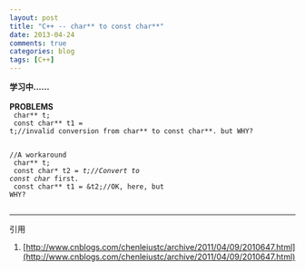 ```yaml
---
layout: post
title: "C++ -- char** to const char**"
date: 2013-04-24
comments: true
categories: blog
tags: [C++] 
---
```

**学习中......**<br/><br/>
**PROBLEMS**<br/>
<code>
char** t;<br/>
const char** t1 = t;//invalid conversion from char** to const char**. but WHY?<br/><br/>
//A workaround<br/>
char** t;<br/>
const char* t2 = *t;//Convert to const char* first.<br/>
const char** t1 = &t2;//OK, here, but WHY?<br/>
</code>
<br/>

---

引用<br/>
1. [http://www.cnblogs.com/chenleiustc/archive/2011/04/09/2010647.html](http://www.cnblogs.com/chenleiustc/archive/2011/04/09/2010647.html)<br/>
